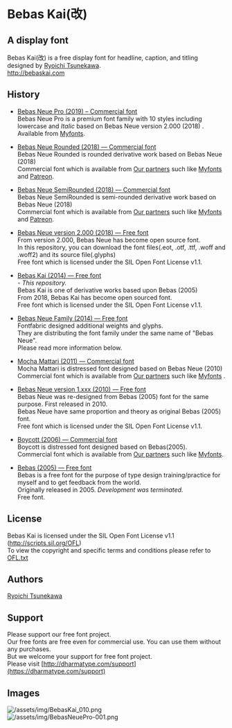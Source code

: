 # Bebas Kai(改)


## A display font
Bebas Kai(改) is a free display font for headline, caption, and titling designed by [Ryoichi Tsunekawa](https://dharmatype.com).   
http://bebaskai.com


## History
* [Bebas Neue Pro (2019)  – Commercial font](https://www.myfonts.com/fonts/flat-it/bebas-neue-pro/?refby=dharmatype)  
Bebas Neue Pro is a premium font family with 10 styles including lowercase and *Italic* based on Bebas Neue version 2.000 (2018) . Available from [Myfonts](https://www.myfonts.com/fonts/flat-it/bebas-neue-pro/?refby=dharmatype).

* [Bebas Neue Rounded (2018) — Commercial font](https://www.myfonts.com/fonts/flat-it/bebas-neue-rounded/?refby=dharmatype)  
Bebas Neue Rounded is rounded derivative work based on Bebas Neue (2018)  
Commercial font which is available from [Our partners](https://dharmatype.com/shop) such like [Myfonts](https://www.myfonts.com/fonts/flat-it/bebas-neue-rounded/?refby=dharmatype) and [Patreon](https://www.patreon.com/dharmatype).  

* [Bebas Neue SemiRounded (2018) — Commercial font](https://www.myfonts.com/fonts/flat-it/bebas-neue-semi-rounded/?refby=dharmatype)  
Bebas Neue SemiRounded is semi-rounded derivative work based on Bebas Neue (2018)  
Commercial font which is available from [Our partners](https://dharmatype.com/shop) such like [Myfonts](https://www.myfonts.com/fonts/flat-it/bebas-neue-semi-rounded/?refby=dharmatype) and [Patreon](https://www.patreon.com/dharmatype).  

* [Bebas Neue version 2.000 (2018) — Free font](https://github.com/dharmatype/Bebas-Neue)  
From version 2.000, Bebas Neue has become open source font.  
In this repository, you can download the font files(.eot, .otf, .ttf, .woff and .woff2) and its source file(.glyphs)  
Free font which is licensed under the SIL Open Font License v1.1.  

* [Bebas Kai (2014) — Free font](https://github.com/dharmatype/Bebas-Kai)  
*- This repository.*  
Bebas Kai is one of derivative works based upon Bebas (2005)  
From 2018, Bebas Kai has become open sourced font.  
Free font which is licensed under the SIL Open Font License v1.1.  

* [Bebas Neue Family (2014) — Free font](http://www.fontfabric.com/bebas-neue/)  
Fontfabric designed additional weights and glyphs.  
They are distributing the font family under the same name of "Bebas Neue".  
Please read more information below.  

* [Mocha Mattari (2011) — Commercial font](https://www.myfonts.com/fonts/flat-it/mocha-mattari/?refby=dharmatype)  
Mocha Mattari is distressed font designed based on Bebas Neue (2010)  
Commercial font which is available from [Our partners](https://dharmatype.com/shop) such like [Myfonts](https://www.myfonts.com/fonts/flat-it/mocha-mattari/?refby=dharmatype)  .

* [Bebas Neue version 1.xxx (2010) — Free font](https://github.com/dharmatype/Bebas-Neue)  
Bebas Neue was re-designed from Bebas (2005) font for the same purpose. First released in 2010.  
Bebas Neue have same proportion and theory as original Bebas (2005) font.  
Free font which is licensed under the SIL Open Font License v1.1.  

* [Boycott (2006) — Commercial font](https://www.myfonts.com/fonts/flat-it/boycott/?refby=dharmatype)   
Boycott is distressed font designed based on Bebas(2005).  
Commercial font which is available from [Our partners](https://dharmatype.com/shop) such like [Myfonts](https://www.myfonts.com/fonts/flat-it/boycott/?refby=dharmatype).  

* [Bebas (2005) — Free font](https://github.com/dharmatype/Bebas)  
Bebas is a free font for the purpose of type design training/practice for myself and to get feedback from the world.  
Originally released in 2005. *Development was terminated.*  
Free font.

## License
Bebas Kai is licensed under the SIL Open Font License v1.1 (<http://scripts.sil.org/OFL>)  
To view the copyright and specific terms and conditions please refer to [OFL.txt](https://github.com/dharmatype/Bebas-Kai/blob/master/OFL.txt)


## Authors
[Ryoichi Tsunekawa](https://dharmatype.com)  


## Support
Please support our free font project.  
Our free fonts are free even for commercial use. You can use them without any purchases.  
But we welcome your support for free font project.   
Please visit [http://dharmatype.com/support](https://dharmatype.com/support)  


## Images
![/assets/img/BebasKai_010.png](/assets/img/BebasKai_010.png)  
![/assets/img/BebasNeuePro-001.png](/assets/img/BebasNeuePro-001png)
